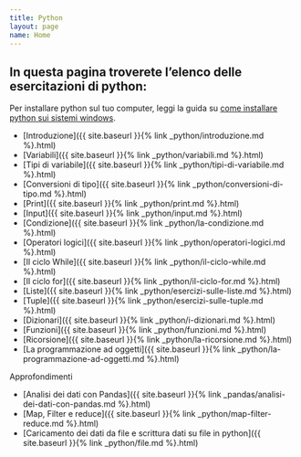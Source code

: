 ```yaml
---
title: Python
layout: page
name: Home
---
```


## In questa pagina troverete l’elenco delle esercitazioni di python:

Per installare python sul tuo computer, leggi la guida su <a href="{{site.baseurl}}/python/come-installare-python-su-windows">come installare python sui sistemi windows</a>.

* [Introduzione]({{ site.baseurl }}{% link _python/introduzione.md %}.html)
* [Variabili]({{ site.baseurl }}{% link _python/variabili.md %}.html)
* [Tipi di variabile]({{ site.baseurl }}{% link _python/tipi-di-variabile.md %}.html)
* [Conversioni di tipo]({{ site.baseurl }}{% link _python/conversioni-di-tipo.md %}.html)
* [Print]({{ site.baseurl }}{% link _python/print.md %}.html)
* [Input]({{ site.baseurl }}{% link _python/input.md %}.html)
* [Condizione]({{ site.baseurl }}{% link _python/la-condizione.md %}.html)
* [Operatori logici]({{ site.baseurl }}{% link _python/operatori-logici.md %}.html)
* [Il ciclo While]({{ site.baseurl }}{% link _python/il-ciclo-while.md %}.html)
* [Il ciclo for]({{ site.baseurl }}{% link _python/il-ciclo-for.md %}.html)
* [Liste]({{ site.baseurl }}{% link _python/esercizi-sulle-liste.md %}.html)
* [Tuple]({{ site.baseurl }}{% link _python/esercizi-sulle-tuple.md %}.html)
* [Dizionari]({{ site.baseurl }}{% link _python/i-dizionari.md %}.html)
* [Funzioni]({{ site.baseurl }}{% link _python/funzioni.md %}.html)
* [Ricorsione]({{ site.baseurl }}{% link _python/la-ricorsione.md %}.html)
* [La programmazione ad oggetti]({{ site.baseurl }}{% link _python/la-programmazione-ad-oggetti.md %}.html)

Approfondimenti

- [Analisi dei dati con Pandas]({{ site.baseurl }}{% link _pandas/analisi-dei-dati-con-pandas.md %}.html)
- [Map, Filter e reduce]({{ site.baseurl }}{% link _python/map-filter-reduce.md %}.html)
- [Caricamento dei dati da file e scrittura dati su file in python]({{ site.baseurl }}{% link _python/file.md %}.html)   

